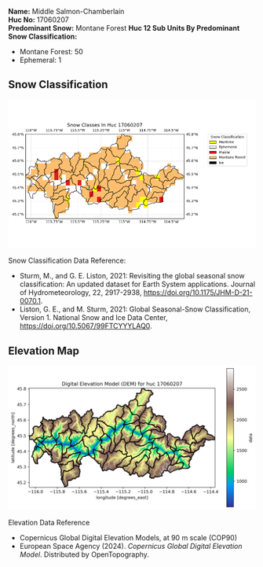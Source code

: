 
**Name:**             Middle Salmon-Chamberlain <br>
**Huc No:**           17060207 <br> 
**Predominant Snow:** Montane Forest 
**Huc 12 Sub Units By Predominant Snow Classification:**
- Montane Forest: 50
- Ephemeral: 1 


##  Snow Classification 

![Snow Classes Map](../basic_maps/Snow_classes_in_17060207.png)

Snow Classification Data Reference: 
- Sturm, M., and G. E. Liston, 2021: Revisiting the global seasonal snow classification: An updated dataset for Earth System applications.  Journal of Hydrometeorology, 22, 2917-2938, https://doi.org/10.1175/JHM-D-21-0070.1.
- Liston, G. E., and M. Sturm, 2021: Global Seasonal-Snow Classification, Version 1. National Snow and Ice Data Center, https://doi.org/10.5067/99FTCYYYLAQ0.

## Elevation Map 
![Elevation Map](../basic_maps/dem_huc17060207.png)

Elevation Data Reference 
- Copernicus Global Digital Elevation Models, at 90 m scale (COP90)
- European Space Agency (2024).  <i>Copernicus Global Digital Elevation Model</i>.  Distributed by OpenTopography.
